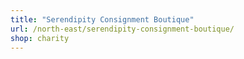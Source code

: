 ```yaml
---
title: "Serendipity Consignment Boutique"
url: /north-east/serendipity-consignment-boutique/
shop: charity
---
```

